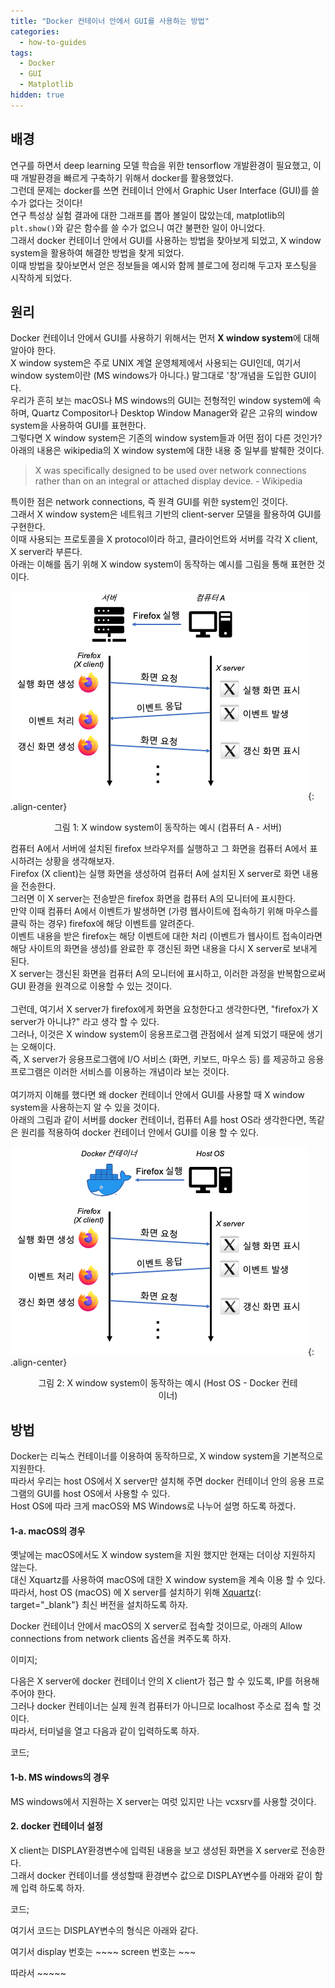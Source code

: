 ```yaml
---
title: "Docker 컨테이너 안에서 GUI를 사용하는 방법"
categories:
  - how-to-guides
tags:
  - Docker
  - GUI
  - Matplotlib
hidden: true
---
```


## 배경
연구를 하면서 deep learning 모델 학습을 위한 tensorflow 개발환경이 필요했고, 이때 개발환경을 빠르게 구축하기 위해서 docker를 활용했었다.<br>
그런데 문제는 docker를 쓰면 컨테이너 안에서 Graphic User Interface (GUI)를 쓸 수가 없다는 것이다!<br>
연구 특성상 실험 결과에 대한 그래프를 뽑아 볼일이 많았는데, matplotlib의 `plt.show()`와 같은 함수를 쓸 수가 없으니 여간 불편한 일이 아니었다.<br>
그래서 docker 컨테이너 안에서 GUI를 사용하는 방법을 찾아보게 되었고, X window system을 활용하여 해결한 방법을 찾게 되었다.<br>
이때 방법을 찾아보면서 얻은 정보들을 예시와 함께 블로그에 정리해 두고자 포스팅을 시작하게 되었다.

## 원리
Docker 컨테이너 안에서 GUI를 사용하기 위해서는 먼저 **X window system**에 대해 알아야 한다.<br>
X window system은 주로 UNIX 계열 운영체제에서 사용되는 GUI인데, 여기서 window system이란 (MS windows가 아니다.) 말그대로 '창'개념을 도입한 GUI이다.<br>
우리가 흔히 보는 macOS나 MS windows의 GUI는 전형적인 window system에 속하며, Quartz Compositor나 Desktop Window Manager와 같은 고유의 window system을 사용하여 GUI를 표현한다.<br>
그렇다면 X window system은 기존의 window system들과 어떤 점이 다른 것인가?<br>
아래의 내용은 wikipedia의 X window system에 대한 내용 중 일부를 발췌한 것이다.

> X was specifically designed to be used over network connections rather than on an integral or attached display device. - Wikipedia

특이한 점은 network connections, 즉 원격 GUI를 위한 system인 것이다.<br>
그래서 X window system은 네트워크 기반의 client-server 모델을 활용하여 GUI를 구현한다.<br>
이때 사용되는 프로토콜을 X protocol이라 하고, 클라이언트와 서버를 각각 X client, X server라 부른다.<br>
아래는 이해를 돕기 위해 X window system이 동작하는 예시를 그림을 통해 표현한 것이다.

![figure1](/assets/images/posts/docker-gui/figure1.png){: .align-center}
<figure style="display: block; text-align: center;"><figcaption>그림 1: X window system이 동작하는 예시 (컴퓨터 A - 서버)</figcaption></figure>

컴퓨터 A에서 서버에 설치된 firefox 브라우저를 실행하고 그 화면을 컴퓨터 A에서 표시하려는 상황을 생각해보자.<br>
Firefox (X client)는 실행 화면을 생성하여 컴퓨터 A에 설치된 X server로 화면 내용을 전송한다.<br>
그러면 이 X server는 전송받은 firefox 화면을 컴퓨터 A의 모니터에 표시한다.<br>
만약 이때 컴퓨터 A에서 이벤트가 발생하면 (가령 웹사이트에 접속하기 위해 마우스를 클릭 하는 경우) firefox에 해당 이벤트를 알려준다.<br>
이벤트 내용을 받은 firefox는 해당 이벤트에 대한 처리 (이벤트가 웹사이트 접속이라면 해당 사이트의 화면을 생성)를 완료한 후 갱신된 화면 내용을 다시 X server로 보내게 된다.<br>
X server는 갱신된 화면을 컴퓨터 A의 모니터에 표시하고, 이러한 과정을 반복함으로써 GUI 환경을 원격으로 이용할 수 있는 것이다.<br>
<br>
그런데, 여기서 X server가 firefox에게 화면을 요청한다고 생각한다면, "firefox가 X server가 아니냐?" 라고 생각 할 수 있다.<br>
그러나, 이것은 X window system이 응용프로그램 관점에서 설계 되었기 때문에 생기는 오해이다.<br>
즉, X server가 응용프로그램에 I/O 서비스 (화면, 키보드, 마우스 등) 를 제공하고 응용 프로그램은 이러한 서비스를 이용하는 개념이라 보는 것이다.<br>
<br>
여기까지 이해를 했다면 왜 docker 컨테이너 안에서 GUI를 사용할 때 X window system을 사용하는지 알 수 있을 것이다.<br>
아래의 그림과 같이 서버를 docker 컨테이너, 컴퓨터 A를 host OS라 생각한다면, 똑같은 원리를 적용하여 docker 컨테이너 안에서 GUI를 이용 할 수 있다.

![figure2](/assets/images/posts/docker-gui/figure2.png){: .align-center}
<figure style="display: block; text-align: center;"><figcaption>그림 2: X window system이 동작하는 예시 (Host OS - Docker 컨테이너)</figcaption></figure>

## 방법
Docker는 리눅스 컨테이너를 이용하여 동작하므로, X window system을 기본적으로 지원한다.<br>
따라서 우리는 host OS에서 X server만 설치해 주면 docker 컨테이너 안의 응용 프로그램의 GUI를 host OS에서 사용할 수 있다.<br>
Host OS에 따라 크게 macOS와 MS Windows로 나누어 설명 하도록 하겠다.

#### 1-a. macOS의 경우
옛날에는 macOS에서도 X window system을 지원 했지만 현재는 더이상 지원하지 않는다.<br>
대신 Xquartz를 사용하여 macOS에 대한 X window system을 계속 이용 할 수 있다.
따라서, host OS (macOS) 에 X server를 설치하기 위해 [Xquartz](https://www.xquartz.org/index.html){: target="_blank"} 최신 버전을 설치하도록 하자.<br>

Docker 컨테이너 안에서 macOS의 X server로 접속할 것이므로, 아래의 Allow connections from network clients 옵션을 켜주도록 하자.<br>

이미지;

다음은 X server에 docker 컨테이너 안의 X client가 접근 할 수 있도록, IP를 허용해 주어야 한다.<br>
그러나 docker 컨테이너는 실제 원격 컴퓨터가 아니므로 localhost 주소로 접속 할 것이다.<br>
따라서, 터미널을 열고 다음과 같이 입력하도록 하자.<br>

코드;

#### 1-b. MS windows의 경우
MS windows에서 지원하는 X server는 여럿 있지만 나는 vcxsrv를 사용할 것이다.

#### 2. docker 컨테이너 설정
X client는 DISPLAY환경변수에 입력된 내용을 보고 생성된 화면을 X server로 전송한다.<br>
그래서 docker 컨테이너를 생성할때 환경변수 값으로 DISPLAY변수를 아래와 같이 함께 입력 하도록 하자.<br>

코드;

여기서 코드는 DISPLAY변수의 형식은 아래와 같다.

여기서 display 번호는 ~~~~
screen 번호는 ~~~

따라서 ~~~~~

